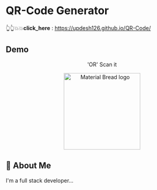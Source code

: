 # QR-Code Generator 
👆👆💥💥**click_here** : https://updesh126.github.io/QR-Code/ <br>
## Demo
<p align="center">
'OR' Scan it<br>
</p>
<!-- ![QR-Code](https://user-images.githubusercontent.com/77198464/178109197-01cb775a-2124-4f50-91c2-1b7455d466b4.png) -->
<p align="center">
  <img width="200" src="https://user-images.githubusercontent.com/77198464/178109197-01cb775a-2124-4f50-91c2-1b7455d466b4.png" alt="Material Bread logo">
</p>

## 🚀 About Me

I'm a full stack developer...
